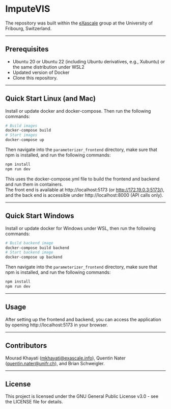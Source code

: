 # ImputeVIS

The repository was built within the [eXascale](https://exascale.info/) group at the University of Fribourg, Switzerland.

___
## Prerequisites

- Ubuntu 20 or Ubuntu 22 (including Ubuntu derivatives, e.g., Xubuntu) or the same distribution under WSL2
- Updated version of Docker
- Clone this repository.

___

## Quick Start Linux (and Mac)
Install or update docker and docker-compose. Then run the following commands:

```bash
# Build images
docker-compose build  
# Start images
docker-compose up
```

Then navigate into the `parameterizer_frontend` directory, make sure that npm is installed, and run the following commands:

```bash
npm install
npm run dev
```

This uses the docker-compose.yml file to build the frontend and backend and run them in containers.   
The front end is available at http://localhost:5173 (or http://172.19.0.3:5173/),
and the back end is accessible under http://localhost:8000 (API calls only).

___

## Quick Start Windows
Install or update docker for Windows under WSL, then run the following commands:

```bash
# Build backend image
docker-compose build backend
# Start backend image
docker-compose up backend
```

Then navigate into the `parameterizer_frontend` directory, make sure that npm is installed, and run the following commands:

```bash
npm install
npm run dev

```
___

## Usage

After setting up the frontend and backend, you can access the application by opening http://localhost:5173 in your
browser.

___

## Contributors

Mourad Khayati (mkhayati@exascale.info), Quentin Nater (quentin.nater@unifr.ch), and Brian Schweigler.

___

## License

This project is licensed under the GNU General Public License v3.0 - see the LICENSE file for details.
